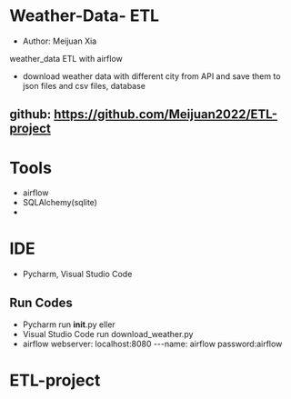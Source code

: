 # Weather-Data- ETL
- Author: Meijuan Xia

weather_data ETL  with airflow
- download weather data with different city from API and save them to json files and csv files, database
## github: https://github.com/Meijuan2022/ETL-project

# Tools
- airflow
- SQLAlchemy(sqlite)
- 
# IDE
- Pycharm, Visual Studio Code


## Run Codes
- Pycharm run __init__.py eller
- Visual Studio Code run download_weather.py 
- airflow webserver: localhost:8080
  ---name: airflow  password:airflow


# ETL-project
